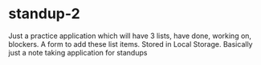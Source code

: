 # standup-2
Just a practice application which will have 3 lists, have done, working on, blockers. 
A form to add these list items. Stored in Local Storage.
Basically just a note taking application for standups
